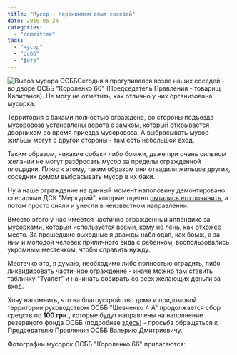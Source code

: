 ```yaml
---
title: "Мусор - перенимаем опыт соседей"
date: 2010-05-24
categories: 
  - "committee"
tags: 
  - "мусор"
  - "осбб"
  - "фото"
---
```


![Вывоз мусора ОСББ](http://shevchenko4a.brovary.org/wp-content/uploads/2010/05/musor-osbb.jpg "Вывоз мусора ОСББ")Сегодня я прогуливался возле наших соседей - во дворе ОСББ "Короленко 66" (Председатель Правления - товарищ Капитанов). Не могу не отметить, как отлично у них организована мусорка.

Территория с баками полностью ограждена, со стороны подъезда мусоровоза установлены ворота с замком, который открывается дворником во время приезда мусоровоза. А выбрасывать мусор жильцы могут с другой стороны - там есть небольшой вход.

Таким образом, никакие собаки либо бомжи, даже при очень сильном желании не могут разбросать мусор за пределы огражденной площадки. Плюс к этому, таким образом они отвадили жильцов других, соседних домом выбрасывать мусор в их баки.

Ну а наше ограждение на данный момент наполовину демонтировано слесарями ДСК "Меркурий", которые тщетно [пытались его починить](http://shevchenko4a.brovary.org/dbk-merkuriy-vony-pratsyuyut/), а потом <!--more-->просто сняли и унесли в неизвестном направлении.

Вместо этого у нас имеется частично огражденный аппендикс за мусорками, который используется всеми, кому не лень, как отхожее место. За прошедшие выходные я дважды наблюдал, как бомж, а за ним и молодой человек приличного вида с ребенком, воспользовались укромным местечком, чтобы справить нужду.

Местечко это, я думаю, необходимо либо полностью оградить, либо ликвидировать частичное ограждение - иначе можно там ставить табличку "Туалет" и начинать собирать со всех желающих деньги за вход.

Хочу напомнить, что на благоустройство дома и придомовой территории руководством ОСББ "Шевченко 4 А" продолжается сбор средств по **100 грн.**, которые будут направлены на наполнение резервного фонда ОСББ (подробнее [здесь](http://shevchenko4a.brovary.org/osbb-nashy-pervie-shagi/)) - просьба обращаться к Председателю Правления ОСББ Валерию Дмитриевичу.

Фотографии мусорок ОСББ "Короленко 66" прилагаются:

<script type="text/javascript">$(document).ready(function() { $("#containerMusor").pwi({ username: 'shevchenko4a.brovary.org', mode: 'album', album: 'MusorPerenimaemOpytSosedey', thumbSize: 144, showAlbumDescription: false, showPhotoDate: false }) });</script>
